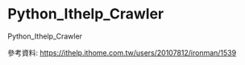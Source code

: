 # Python_Ithelp_Crawler
Python_Ithelp_Crawler

參考資料: https://ithelp.ithome.com.tw/users/20107812/ironman/1539
